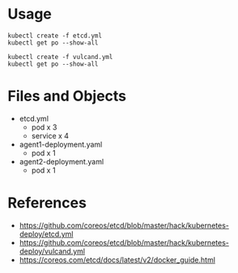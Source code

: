 # Usage

```
kubectl create -f etcd.yml
kubectl get po --show-all

kubectl create -f vulcand.yml
kubectl get po --show-all
```

# Files and Objects

* etcd.yml
  * pod x 3
  * service x 4
* agent1-deployment.yaml
  * pod x 1
* agent2-deployment.yaml
  * pod x 1

# References

* https://github.com/coreos/etcd/blob/master/hack/kubernetes-deploy/etcd.yml
* https://github.com/coreos/etcd/blob/master/hack/kubernetes-deploy/vulcand.yml
* https://coreos.com/etcd/docs/latest/v2/docker_guide.html
